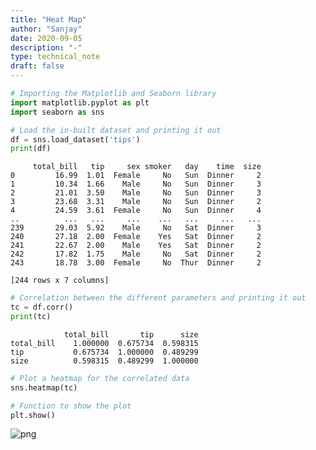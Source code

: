 ```yaml
---
title: "Heat Map"
author: "Sanjay"
date: 2020-09-05
description: "-"
type: technical_note
draft: false
---
```


```python
# Importing the Matplotlib and Seaborn library
import matplotlib.pyplot as plt 
import seaborn as sns 
```


```python
# Load the in-built dataset and printing it out
df = sns.load_dataset('tips') 
print(df)
```

         total_bill   tip     sex smoker   day    time  size
    0         16.99  1.01  Female     No   Sun  Dinner     2
    1         10.34  1.66    Male     No   Sun  Dinner     3
    2         21.01  3.50    Male     No   Sun  Dinner     3
    3         23.68  3.31    Male     No   Sun  Dinner     2
    4         24.59  3.61  Female     No   Sun  Dinner     4
    ..          ...   ...     ...    ...   ...     ...   ...
    239       29.03  5.92    Male     No   Sat  Dinner     3
    240       27.18  2.00  Female    Yes   Sat  Dinner     2
    241       22.67  2.00    Male    Yes   Sat  Dinner     2
    242       17.82  1.75    Male     No   Sat  Dinner     2
    243       18.78  3.00  Female     No  Thur  Dinner     2
    
    [244 rows x 7 columns]



```python
# Correlation between the different parameters and printing it out
tc = df.corr() 
print(tc)
```

                total_bill       tip      size
    total_bill    1.000000  0.675734  0.598315
    tip           0.675734  1.000000  0.489299
    size          0.598315  0.489299  1.000000



```python
# Plot a heatmap for the correlated data 
sns.heatmap(tc) 

# Function to show the plot 
plt.show() 
```


![png](Heat-Map_4_0.png)

